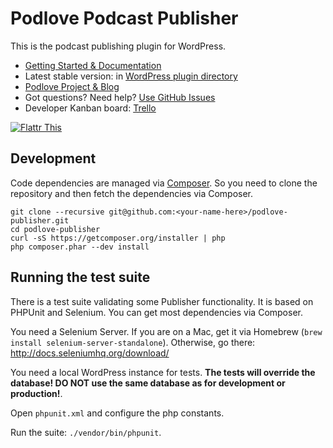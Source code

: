 # Podlove Podcast Publisher

This is the podcast publishing plugin for WordPress.

- [Getting Started & Documentation][6]
- Latest stable version: in [WordPress plugin directory][3]
- [Podlove Project & Blog][7]
- Got questions? Need help? [Use GitHub Issues][5]
- Developer Kanban board: [Trello][4]

[![Flattr This][2]][1]

  [1]: http://flattr.com/thing/728463/Podlove-Podcasting-Plugin-for-WordPress
  [2]: http://api.flattr.com/button/flattr-badge-large.png (Flattr This)
  [3]: http://wordpress.org/plugins/podlove-podcasting-plugin-for-wordpress/
  [4]: https://trello.com/b/zB4mKQlD/podlove-publisher
  [5]: https://github.com/podlove/podlove-publisher/issues
  [6]: http://docs.podlove.org/publisher/
  [7]: http://podlove.org/

## Development

Code dependencies are managed via [Composer](http://getcomposer.org/). So you need to clone the repository and then fetch the dependencies via Composer.

```
git clone --recursive git@github.com:<your-name-here>/podlove-publisher.git
cd podlove-publisher
curl -sS https://getcomposer.org/installer | php
php composer.phar --dev install
```

## Running the test suite

There is a test suite validating some Publisher functionality. It is based on PHPUnit and Selenium. You can get most dependencies via Composer.

You need a Selenium Server. If you are on a Mac, get it via Homebrew (`brew install selenium-server-standalone`). Otherwise, go there: http://docs.seleniumhq.org/download/

You need a local WordPress instance for tests. **The tests will override the database! DO NOT use the same database as for development or production!**.

Open `phpunit.xml` and configure the php constants.

Run the suite: `./vendor/bin/phpunit`.